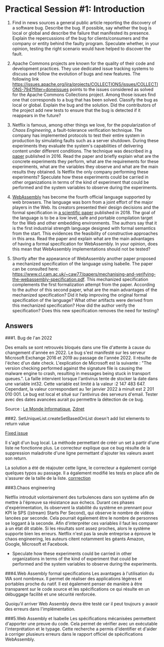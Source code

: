 # Practical Session #1: Introduction

1. Find in news sources a general public article reporting the discovery of a software bug. Describe the bug. If possible, say whether the bug is local or global and describe the failure that manifested its presence. Explain the repercussions of the bug for clients/consumers and the company or entity behind the faulty program. Speculate whether, in your opinion, testing the right scenario would have helped to discover the fault.

2. Apache Commons projects are known for the quality of their code and development practices. They use dedicated issue tracking systems to discuss and follow the evolution of bugs and new features. The following link https://issues.apache.org/jira/projects/COLLECTIONS/issues/COLLECTIONS-794?filter=doneissues points to the issues considered as solved for the Apache Commons Collections project. Among those issues find one that corresponds to a bug that has been solved. Classify the bug as local or global. Explain the bug and the solution. Did the contributors of the project add new tests to ensure that the bug is detected if it reappears in the future?

3. Netflix is famous, among other things we love, for the popularization of *Chaos Engineering*, a fault-tolerance verification technique. The company has implemented protocols to test their entire system in production by simulating faults such as a server shutdown. During these experiments they evaluate the system's capabilities of delivering content under different conditions. The technique was described in [a paper](https://arxiv.org/ftp/arxiv/papers/1702/1702.05843.pdf) published in 2016. Read the paper and briefly explain what are the concrete experiments they perform, what are the requirements for these experiments, what are the variables they observe and what are the main results they obtained. Is Netflix the only company performing these experiments? Speculate how these experiments could be carried in other organizations in terms of the kind of experiment that could be performed and the system variables to observe during the experiments.

4. [WebAssembly](https://webassembly.org/) has become the fourth official language supported by web browsers. The language was born from a joint effort of the major players in the Web. Its creators presented their design decisions and the formal specification in [a scientific paper](https://people.mpi-sws.org/~rossberg/papers/Haas,%20Rossberg,%20Schuff,%20Titzer,%20Gohman,%20Wagner,%20Zakai,%20Bastien,%20Holman%20-%20Bringing%20the%20Web%20up%20to%20Speed%20with%20WebAssembly.pdf) published in 2018. The goal of the language is to be a low level, safe and portable compilation target for the Web and other embedding environments. The authors say that it is the first industrial strength language designed with formal semantics from the start. This evidences the feasibility of constructive approaches in this area. Read the paper and explain what are the main advantages of having a formal specification for WebAssembly. In your opinion, does this mean that WebAssembly implementations should not be tested? 

5.  Shortly after the appearance of WebAssembly another paper proposed a mechanized specification of the language using Isabelle. The paper can be consulted here: https://www.cl.cam.ac.uk/~caw77/papers/mechanising-and-verifying-the-webassembly-specification.pdf. This mechanized specification complements the first formalization attempt from the paper. According to the author of this second paper, what are the main advantages of the mechanized specification? Did it help improving the original formal specification of the language? What other artifacts were derived from this mechanized specification? How did the author verify the specification? Does this new specification removes the need for testing?

## Answers
###1. Bug de l'an 2022

Des emails se sont retrouvés bloqués dans une file d'attente à cause du changement d'année en 2022. Le bug s'est manifesté sur les serveur Microsoft Exchange 2016 et 2019 au passage de l'année 2022. Il résulte de l'échec d'un date check. L'explication de Microsoft est la suivante : "The version checking performed against the signature file is causing the malware engine to crash, resulting in messages being stuck in transport queues.". La faille intervient lorsque l'antivirus tente de stocker la date dans une variable int32. Cette variable est limité à la valeur :2 147 483 647. Cependant, la valeur correspondant au 1er janvier 2022 à minuit est 2 201 010 001. Le bug est local et situé sur l'antivirus des serveurs d'email.
Tester avec des dates avancées aurait pu permettre la détection de ce bug.

Source :
[Le Monde Informatique](https://www.lemondeinformatique.fr/actualites/lire-microsoft-refait-le-coup-du-bug-de-l-an-2000-en-2022-dans-exchange-85294.html),
[Zdnet](https://www.zdnet.fr/actualites/bug-de-l-an-2022-pour-microsoft-exchange-39934815.html)

###2. SetUniqueList.createSetBasedOnList doesn't add list elements to return value

[Fixed issue](https://issues.apache.org/jira/projects/COLLECTIONS/issues/COLLECTIONS-796?filter=doneissues)


Il s'agit d'un bug local. La méthode permettant de créér un set à partir d'une liste ne fonctionne plus. Le correcteur explique que ce bug résulte de la suppression maladroite d'une ligne permettant d'ajouter les valeurs avant son return. 

La solution a été de réajouter cette ligne, le correcteur a également corrigé quelques typos au passage.
Il a également modifié les tests en place afin de s'assurer  de la taille de la liste. [corrrection](https://github.com/apache/commons-collections/pull/255/files)

###3.Chaos engineering

Netflix introduit volontairement des turbulences dans son système afin de mettre à l'épreuve sa résistance aux échecs. Durant ces phases d'expérimentation, ils observent la stabilité du système en prennant pour KPI le SPS ((stream) Starts Per Second), qui observe le nombre de vidéos lancées par seconde. Cela pourrait également être le nombre de personnes se loggant à la seconde. Afin d'interpréter ces variables il faut les comparer à un état dit stable. Si les résultats sont assez proches, alors le système supporte bien les erreurs.
Netflix n'est pas la seule entreprise a éprouve le chaos engineering, les auteurs citent notamment les géants Amazon, Google, Microsoft et Facebook.

- Speculate how these experiments could be carried in other organizations in terms of the kind of experiment that could be performed and the system variables to observe during the experiments.

###4.Web Assembly formal specifications
Les avantages à l'utilisation du WA sont nombreux. Il permet de réaliser des applications légères et portables proche du natif. Il est également penser de manière à être transparent sur le code source et les spécifications ce qui résulte en un débuggage facilité et une sécurité renforcée.

Quoiqu'il arriver Web Assembly devra être testé car il peut toujours y avaoir des erreurs dans l'implémentation.


###5.Web Assembly et Isabelle
Les spécifications mécanisées permettent d'apporter une preuve du code. Cela permet de vérifier avec un exécutable l'interprétation et le typage.
Cette recherche a permis d'identifier et d'aider à corriger plusieurs erreurs dans le rapport officiel de spécifications WebAssembly. 
